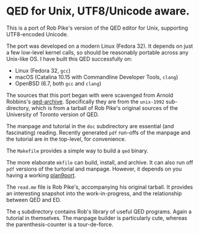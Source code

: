 # QED for Unix, UTF8/Unicode aware.

This is a port of Rob Pike's version of the QED editor for Unix,
supporting UTF8-encoded Unicode.

The port was developed on a modern Linux (Fedora 32). It
depends on just a few low-level kernel calls, so should be reasonably
portable across any Unix-like OS. I have built this QED successfully on:

+  Linux (Fedora 32, `gcc`)
+  macOS (Catalina 10.15 with Commandline Developer Tools, `clang`)
+  OpenBSD (6.7, both `gcc` and `clang`)

The sources that this port began with were scavenged from Arnold Robbins's
[qed-archive](https://github.com/arnoldrobbins/qed-archive). Specifically
they are from the `unix-1992` sub-directory, which is from a tarball
of Rob Pike's original sources of the University of Toronto version of QED.

The manpage and tutorial in the `doc` subdirectory are essential (and fascinating) reading.
Recently generated `pdf` run-offs of the manpage and the tutorial are
in the top-level, for convenience.

The `Makefile` provides a simple way to build a `qed` binary.

The more elaborate `mkfile` can build, install, and archive.
It can also run off `pdf` versions of the turtorial and manpage. However, it
depends on you having a working [plan9port](https://github.com/9fans/plan9port).

The `read.me` file is Rob Pike's, accompanying his original tarball. It
provides an interesting snapshot into the work-in-progress, and the
relationship between QED and ED.

The `q` subdirectory contains Rob's library of useful QED programs. Again
a tutorial in themselves. The manpage builder is particularly cute,
whereas the parenthesis-counter is a tour-de-force.
